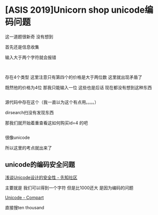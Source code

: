 # [ASIS 2019]Unicorn shop unicode编码问题

这一道题很新奇 没有想到

首先还是信息收集

输入大于两个字符就会报错



<img src="https://i-blog.csdnimg.cn/blog_migrate/3d3c27827af1c8ae0a818c7f8d6bd4af.png" alt="" style="max-height:170px; box-sizing:content-box;" />




<img src="https://i-blog.csdnimg.cn/blog_migrate/f8dfe0df1a2a33ff0b0ad2685a7f194a.png" alt="" style="max-height:188px; box-sizing:content-box;" />


存在4个类型 这里注意只有第四个的价格是大于两位数 这里就出现矛盾了

既然他的价格为4位 那我只能输入一位 这些也是后话 现在都没有想到这种东西



<img src="https://i-blog.csdnimg.cn/blog_migrate/2cba4490cabe8620d3db3e7534b7c565.png" alt="" style="max-height:194px; box-sizing:content-box;" />


源代码中存在这个（我一直以为这个有点用。。。。）

dirsearch扫没有发现东西

那我们就开始着重查看这如何购买id=4 的吧



<img src="https://i-blog.csdnimg.cn/blog_migrate/a2d93fd9f2996f5ec055e95c90e86521.png" alt="" style="max-height:49px; box-sizing:content-box;" />


很像unicode

所以这里的考点就出来了

## unicode的编码安全问题

 [浅谈Unicode设计的安全性 - 先知社区](https://xz.aliyun.com/t/5402#toc-0) 

主要就是 我们可以得到一个字符 但是比1000还大 是因为编码的问题

 [Unicode - Compart](https://www.compart.com/en/unicode/) 

直接搜ten thousand



<img src="https://i-blog.csdnimg.cn/blog_migrate/364795580a9ef6e5675a38305a716e40.png" alt="" style="max-height:502px; box-sizing:content-box;" />




<img src="https://i-blog.csdnimg.cn/blog_migrate/7e556ad3d6576f5e97dd2bf677f18db2.png" alt="" style="max-height:169px; box-sizing:content-box;" />